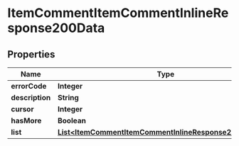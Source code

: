 # ItemCommentItemCommentInlineResponse200Data

## Properties
Name | Type | Description | Notes
------------ | ------------- | ------------- | -------------
**errorCode** | **Integer** |  | 
**description** | **String** |  | 
**cursor** | **Integer** |  | 
**hasMore** | **Boolean** |  | 
**list** | [**List&lt;ItemCommentItemCommentInlineResponse200DataList&gt;**](ItemCommentItemCommentInlineResponse200DataList.md) |  | 
